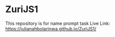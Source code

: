 # ZuriJS1
This repository is for name prompt task
Live Link: https://julianahbolarinwa.github.io/ZuriJS1/
